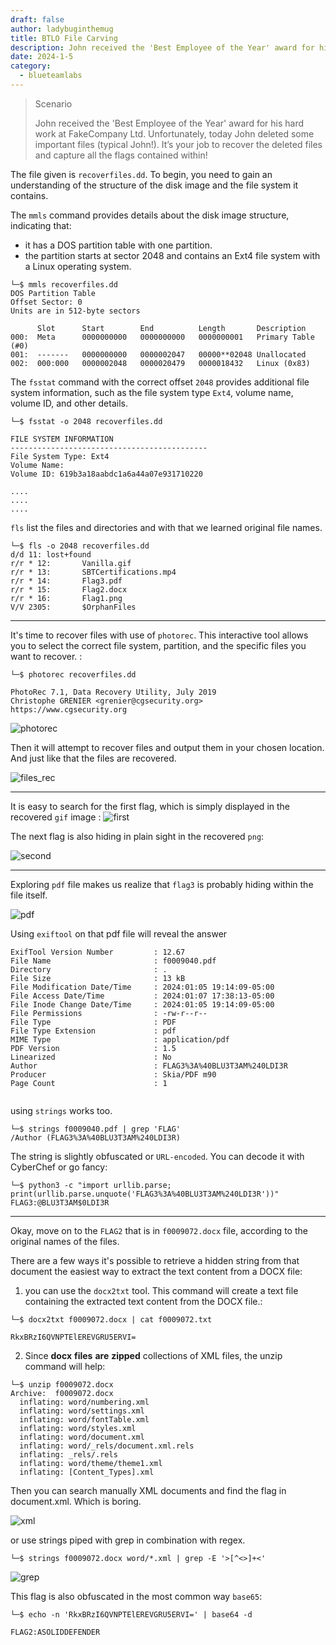 ```yaml
---
draft: false
author: ladybuginthemug
title: BTLO File Carving
description: John received the 'Best Employee of the Year' award for his hard work at FakeCompany Ltd. Unfortunately, today John deleted some important files (typical John!). It’s your job to recover the deleted files and capture all the flags contained within!
date: 2024-1-5
category:
  - blueteamlabs
---
```



> Scenario
>
>John received the 'Best Employee of the Year' award for his hard work at FakeCompany Ltd. Unfortunately, today John deleted some important files (typical John!). It’s your job to recover the deleted files and capture all the flags contained within!


The file given is `recoverfiles.dd`. To begin, you need to gain an understanding of the structure of the disk image and the file system it contains. 

The `mmls` command provides details about the disk image structure, indicating that:

- it has a DOS partition table with one partition. 
- the partition starts at sector 2048 and contains an Ext4 file system with a Linux operating system.

```
└─$ mmls recoverfiles.dd 
DOS Partition Table
Offset Sector: 0
Units are in 512-byte sectors

      Slot      Start        End          Length       Description
000:  Meta      0000000000   0000000000   0000000001   Primary Table (#0)
001:  -------   0000000000   0000002047   00000**02048 Unallocated
002:  000:000   0000002048   0000020479   0000018432   Linux (0x83)
```                  

The `fsstat` command with the correct offset `2048` provides additional file system information, such as the file system type `Ext4`, volume name, volume ID, and other details.
```
└─$ fsstat -o 2048 recoverfiles.dd 

FILE SYSTEM INFORMATION
--------------------------------------------
File System Type: Ext4
Volume Name: 
Volume ID: 619b3a18aabdc1a6a44a07e931710220

....
....
....

```

`fls` list the files and directories and with that we learned original file names. 

```
└─$ fls -o 2048 recoverfiles.dd
d/d 11: lost+found
r/r * 12:       Vanilla.gif
r/r * 13:       SBTCertifications.mp4
r/r * 14:       Flag3.pdf
r/r * 15:       Flag2.docx
r/r * 16:       Flag1.png
V/V 2305:       $OrphanFiles
```
---

It's time to recover files with use of `photorec`. This interactive tool allows you to select the correct file system, partition, and the specific files you want to recover. :

```
└─$ photorec recoverfiles.dd

PhotoRec 7.1, Data Recovery Utility, July 2019
Christophe GRENIER <grenier@cgsecurity.org>
https://www.cgsecurity.org
```
![photorec](https://github.com/ladybuginthemug/ladybuginthemug.github.io/assets/88084724/580a238b-d606-4d9e-b4fc-24239987915d)

Then it will attempt to recover files and output them in your chosen location. And just like that the files are recovered. 


![files_rec](https://github.com/ladybuginthemug/ladybuginthemug.github.io/assets/88084724/5942a645-9c1f-4769-a0b7-1edc6a1e6ca7)

---

It is easy to search for the first flag, which is simply displayed in the recovered `gif` image :
![first](https://github.com/ladybuginthemug/ladybuginthemug.github.io/assets/88084724/5dc8c1db-99a3-4c19-afc8-9c3c37a1b1fc)


The next flag is also hiding in plain sight in the recovered `png`:

![second](https://github.com/ladybuginthemug/ladybuginthemug.github.io/assets/88084724/83f2d8d2-b8a0-4f50-9342-b08e4ab83259)

---

Exploring `pdf` file makes us realize that `flag3` is probably hiding within the file itself. 

![pdf](https://github.com/ladybuginthemug/ladybuginthemug.github.io/assets/88084724/9c4dc63e-f195-447a-9610-af8e1fc77f91)


Using `exiftool` on that pdf file will reveal the answer

```
ExifTool Version Number         : 12.67
File Name                       : f0009040.pdf
Directory                       : .
File Size                       : 13 kB
File Modification Date/Time     : 2024:01:05 19:14:09-05:00
File Access Date/Time           : 2024:01:07 17:38:13-05:00
File Inode Change Date/Time     : 2024:01:05 19:14:09-05:00
File Permissions                : -rw-r--r--
File Type                       : PDF
File Type Extension             : pdf
MIME Type                       : application/pdf
PDF Version                     : 1.5
Linearized                      : No
Author                          : FLAG3%3A%40BLU3T3AM%240LDI3R
Producer                        : Skia/PDF m90
Page Count                      : 1
                                          
```

using `strings` works too. 

```
└─$ strings f0009040.pdf | grep 'FLAG'  
/Author (FLAG3%3A%40BLU3T3AM%240LDI3R)

```

The string is slightly obfuscated or `URL-encoded`. You can decode it with CyberChef or go fancy: 

```
└─$ python3 -c "import urllib.parse; print(urllib.parse.unquote('FLAG3%3A%40BLU3T3AM%240LDI3R'))"
FLAG3:@BLU3T3AM$0LDI3R

```
---

Okay, move on to the `FLAG2` that is in `f0009072.docx` file, according to the original names of the files. 

There are a few ways it's possible to retrieve a hidden string from that document the easiest way to extract the text content from a DOCX file:

1. you can use the `docx2txt` tool. This command will create a text file containing the extracted text content from the DOCX file.: 

```
└─$ docx2txt f0009072.docx | cat f0009072.txt 

RkxBRzI6QVNPTElEREVGRU5ERVI=

```

2. Since **docx** **files** **are** **zipped** collections of XML files, the unzip command will help:
```
└─$ unzip f0009072.docx 
Archive:  f0009072.docx
  inflating: word/numbering.xml      
  inflating: word/settings.xml       
  inflating: word/fontTable.xml      
  inflating: word/styles.xml         
  inflating: word/document.xml       
  inflating: word/_rels/document.xml.rels  
  inflating: _rels/.rels             
  inflating: word/theme/theme1.xml   
  inflating: [Content_Types].xml 
```

Then you can search manually XML documents and find the flag in document.xml. Which is boring. 

![xml](https://github.com/ladybuginthemug/ladybuginthemug.github.io/assets/88084724/800af69d-407f-480a-8662-ffaf29ab62de)


or use strings piped with grep in combination with regex.

```
└─$ strings f0009072.docx word/*.xml | grep -E '>[^<>]+<'
```
![grep](https://github.com/ladybuginthemug/ladybuginthemug.github.io/assets/88084724/f5e0fa2b-54b5-4abc-81da-bce12bfd29ed)

This flag is also obfuscated in the most common way `base65`:

```
└─$ echo -n 'RkxBRzI6QVNPTElEREVGRU5ERVI=' | base64 -d

FLAG2:ASOLIDDEFENDER   
```


